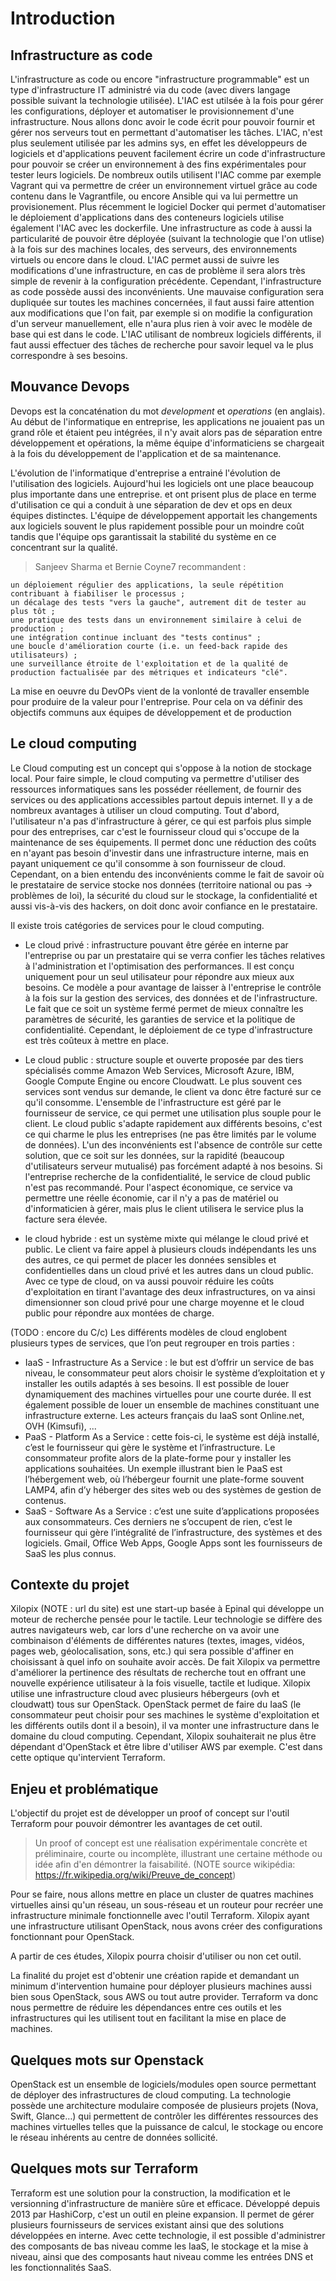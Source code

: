 # Introduction
## Infrastructure as code

L'infrastructure as code ou encore "infrastructure programmable" est un type d'infrastructure IT administré via du code (avec divers langage possible suivant la technologie utilisée). L'IAC est utilsée à la fois pour gérer les configurations, déployer et automatiser le provisionnement d'une infrastructure. Nous allons donc avoir le code écrit pour pouvoir fournir et gérer nos serveurs tout en permettant d'automatiser les tâches. 
L'IAC, n'est plus seulement utilisée par les admins sys, en effet les développeurs de logiciels et d'applications peuvent facilement écrire un code d'infrastructure pour pouvoir se créer un environnement à des fins expérimentales pour tester leurs logiciels.
De nombreux outils utilisent l'IAC comme par exemple Vagrant qui va permettre de créer un environnement virtuel grâce au code contenu dans le Vagrantfile, ou encore Ansible qui va lui permettre un provisionement. Plus récemment le logiciel Docker qui permet d'automatiser le déploiement d'applications dans des conteneurs logiciels utilise également l'IAC avec les dockerfile.
Une infrastructure as code à aussi la particularité de pouvoir être déployée (suivant la technologie que l'on utlise) à la fois sur des machines locales, des serveurs, des environnements virtuels ou encore dans le cloud.
L'IAC permet aussi de suivre les modifications d'une infrastructure, en cas de problème il sera alors très simple de revenir à la configuration précédente.
Cependant, l'infrastructure as code possède aussi des inconvénients. Une mauvaise configuration sera dupliquée sur toutes les machines concernées, il faut aussi faire attention aux modifications que l'on fait, par exemple si on modifie la configuration d'un serveur manuellement, elle n'aura plus rien à voir avec le modèle de base qui est dans le code. L'IAC utilisant de nombreux logiciels différents, il faut aussi effectuer des tâches de recherche pour savoir lequel va le plus correspondre à ses besoins.

## Mouvance Devops

Devops est la concaténation du mot *development* et *operations* (en anglais). Au début de l'informatique en entreprise, les applications ne jouaient pas un grand rôle et étaient peu intégrées, il n'y avait alors pas de séparation entre développement et opérations, la même équipe d'informaticiens se chargeait à la fois du développement de l'application et de sa maintenance.


L'évolution de l'informatique d'entreprise a entrainé l'évolution de l'utilisation des logiciels. Aujourd'hui les logiciels ont une place beaucoup plus importante dans une entreprise.
et ont prisent plus de place en terme d'utilisation ce qui a conduit à une séparation de dev et ops en deux équipes distinctes. L'équipe de développement apportait les changements aux logiciels souvent le plus rapidement possible pour un moindre coût tandis que l'équipe ops garantissait la stabilité du système en ce concentrant sur la qualité. 

> Sanjeev Sharma et Bernie Coyne7 recommandent :

    un déploiement régulier des applications, la seule répétition contribuant à fiabiliser le processus ;
    un décalage des tests "vers la gauche", autrement dit de tester au plus tôt ;
    une pratique des tests dans un environnement similaire à celui de production ;
    une intégration continue incluant des "tests continus" ;
    une boucle d'amélioration courte (i.e. un feed-back rapide des utilisateurs) ;
    une surveillance étroite de l'exploitation et de la qualité de production factualisée par des métriques et indicateurs "clé".

La mise en oeuvre du DevOPs vient de la vonlonté de travaller ensemble pour produire de la valeur pour l'entreprise. Pour cela on va définir des objectifs communs aux équipes de développement et de production

## Le cloud computing

Le Cloud computing est un concept qui s'oppose à la notion de stockage local. Pour faire simple, le cloud computing va permettre d'utiliser des ressources informatiques sans les posséder réellement, de fournir des services ou des applications accessibles partout depuis internet. Il y a de nombreux avantages à utiliser un cloud computing. Tout d'abord, l'utilisateur n'a pas d'infrastructure à gérer, ce qui est parfois plus simple pour des entreprises, car c'est le fournisseur cloud qui s'occupe de la maintenance de ses équipements. Il permet donc une réduction des coûts en n'ayant pas besoin d'investir dans une infrastructure interne, mais en payant uniquement ce qu'il consomme à son fournisseur de cloud. Cependant, on a bien entendu des inconvénients comme le fait de savoir où le prestataire de service stocke nos données (territoire national ou pas -> problèmes de loi), la sécurité du cloud sur le stockage, la confidentialité et aussi vis-à-vis des hackers, on doit donc avoir confiance en le prestataire.

Il existe trois catégories de services pour le cloud computing.

- Le cloud privé : infrastructure pouvant être gérée en interne par l'entreprise ou par un prestataire qui se verra confier les tâches relatives à l'administration et l'optimisation des performances. Il est conçu uniquement pour un seul utilisateur pour répondre aux mieux aux besoins. Ce modèle a pour avantage de laisser à l'entreprise le contrôle à la fois sur la gestion des services, des données et de l'infrastructure. Le fait que ce soit un système fermé permet de mieux connaître les paramètres de sécurité, les garanties de service et la politique de confidentialité. Cependant, le déploiement de ce type d'infrastructure est très coûteux à mettre en place.

- Le cloud public : structure souple et ouverte proposée par des tiers spécialisés comme Amazon Web Services, Microsoft Azure, IBM, Google Compute Engine ou encore Cloudwatt. Le plus souvent ces services sont vendus sur demande, le client va donc être facturé sur ce qu'il consomme. L'ensemble de l'infrastructure est géré par le fournisseur de service, ce qui permet une utilisation plus souple pour le client. Le cloud public s'adapte rapidement aux différents besoins, c'est ce qui charme le plus les entreprises (ne pas être limités par le volume de données). L'un des inconvénients est l'absence de contrôle sur cette solution, que ce soit sur les données, sur la rapidité (beaucoup d'utilisateurs serveur mutualisé) pas forcément adapté à nos besoins. Si l'entreprise recherche de la confidentialité, le service de cloud public n'est pas recommandé. Pour l'aspect économique, ce service va permettre une réelle économie, car il n'y a pas de matériel ou d'informaticien à gérer, mais plus le client utilisera le service plus la facture sera élevée.

- le cloud hybride : est un système mixte qui mélange le cloud privé et public. Le client va faire appel à plusieurs clouds indépendants les uns des autres, ce qui permet de placer les données sensibles et confidentielles dans un cloud privé et les autres dans un cloud public. Avec ce type de cloud, on va aussi pouvoir réduire les coûts d'exploitation en tirant l'avantage des deux infrastructures, on va ainsi dimensionner son cloud privé pour une charge moyenne et le cloud public pour répondre aux montées de charge.

(TODO : encore du C/c)
Les différents modèles de cloud englobent plusieurs types de services, que l’on peut regrouper en trois parties :
- IaaS - Infrastructure As a Service : le but est d’offrir un service de bas niveau, le consommateur peut alors choisir le système d’exploitation et y installer les outils adaptés à ses besoins. Il est possible de louer dynamiquement des machines virtuelles pour une courte durée. Il est également possible de louer un ensemble de machines constituant une infrastructure externe. Les acteurs français du IaaS sont Online.net, OVH (Kimsufi), ...
- PaaS - Platform As a Service : cette fois-ci, le système est déjà installé, c’est le fournisseur qui gère le système et l’infrastructure. Le consommateur profite alors de la plate-forme pour y installer les applications souhaitées. Un exemple illustrant bien le PaaS est l’hébergement web, où l’hébergeur fournit une plate-forme souvent LAMP4, afin d’y héberger des sites web ou des systèmes de gestion de contenus.
- SaaS - Software As a Service : c’est une suite d’applications proposées aux consommateurs. Ces derniers ne s’occupent de rien, c’est le fournisseur qui gère l’intégralité de l’infrastructure, des systèmes et des logiciels. Gmail, Office Web Apps, Google Apps sont les fournisseurs de SaaS les plus connus.

## Contexte du projet

Xilopix (NOTE : url du site) est une start-up basée à Epinal qui développe un moteur de recherche pensée pour le tactile. Leur technologie se diffère des autres navigateurs web, car lors d'une recherche on va avoir une combinaison d'éléments de différentes natures (textes, images, vidéos, pages web, géolocalisation, sons, etc.) qui sera possible d'affiner en choisissant à quel info on souhaite avoir accès. De fait Xilopix va permettre d'améliorer la pertinence des résultats de recherche tout en offrant une nouvelle expérience utilisateur à la fois visuelle, tactile et ludique.
Xilopix utilise une infrastructure cloud avec plusieurs hébergeurs (ovh et cloudwatt) tous sur OpenStack. OpenStack permet de faire du IaaS (le consommateur peut choisir pour ses machines le système d'exploitation et les différents outils dont il a besoin), il va monter une infrastructure dans le domaine du cloud computing. Cependant, Xilopix souhaiterait ne plus être dépendant d'OpenStack et être libre d'utiliser AWS par exemple. C'est dans cette optique qu'intervient Terraform.

## Enjeu et problématique

L'objectif du projet est de développer un proof of concept sur l'outil Terraform pour pouvoir démontrer les avantages de cet outil.

> Un proof of concept est une réalisation expérimentale concrète et préliminaire, courte ou incomplète, illustrant une certaine méthode ou idée afin d'en démontrer la faisabilité. (NOTE source wikipédia: https://fr.wikipedia.org/wiki/Preuve_de_concept)

Pour se faire, nous allons mettre en place un cluster de quatres machines virtuelles ainsi qu'un réseau, un sous-réseau et un routeur pour recréer une infrastructure minimale fonctionnelle avec l'outil Terraform. Xilopix ayant une infrastructure utilisant OpenStack, nous avons créer des configurations fonctionnant pour OpenStack.

A partir de ces études, Xilopix pourra choisir d'utiliser ou non cet outil.

La finalité du projet est d'obtenir une création rapide et demandant un minimum d'intervention humaine pour déployer plusieurs machines aussi bien sous OpenStack, sous AWS ou tout autre provider. Terraform va donc nous permettre de réduire les dépendances entre ces outils et les infrastructures qui les utilisent tout en facilitant la mise en place de machines.

## Quelques mots sur Openstack

OpenStack est un ensemble de logiciels/modules open source permettant de déployer des infrastructures de cloud computing. La technologie possède une architecture modulaire composée de plusieurs projets (Nova, Swift, Glance…) qui permettent de contrôler les différentes ressources des machines virtuelles telles que la puissance de calcul, le stockage ou encore le réseau inhérents au centre de données sollicité.

## Quelques mots sur Terraform

Terraform est une solution pour la construction, la modification et le versionning d'infrastructure de manière sûre et efficace. Développé depuis 2013 par HashiCorp, c'est un outil en pleine expansion. Il permet de gérer plusieurs fournisseurs de services existant ainsi que des solutions développées en interne. Avec cette technologie, il est possible d'administrer des composants de bas niveau comme les IaaS, le stockage et la mise à niveau, ainsi que des composants haut niveau comme les entrées DNS et les fonctionnalités SaaS.

